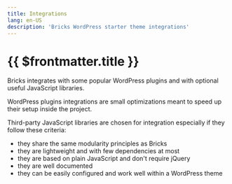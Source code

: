 ```yaml
---
title: Integrations
lang: en-US
description: 'Bricks WordPress starter theme integrations'
---
```


# {{ $frontmatter.title }}

Bricks integrates with some popular WordPress plugins and with optional useful JavaScript libraries.

WordPress plugins integrations are small optimizations meant to speed up their setup inside the project.

Third-party JavaScript libraries are chosen for integration especially if they follow these criteria:
- they share the same modularity principles as Bricks 
- they are lightweight and with few dependencies at most
- they are based on plain JavaScript and don't require jQuery
- they are well documented
- they can be easily configured and work well within a WordPress theme